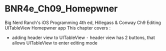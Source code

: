 BNR4e_Ch09_Homepwner
====================

Big Nerd Ranch's iOS Programming 4th ed, Hillegass & Conway
Ch9 Editing UITableView
Homepwner app 
This chapter covers :
- adding header view to UITableView
⁃ header view has 2 buttons, that allows UITableView to enter 
editing mode 
